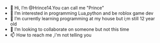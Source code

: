 - 👋 Hi, I’m @Hrince14.You can call me "Prince"
- 👀 I’m interested in programming Lua,python and be roblox game dev
- 🌱 I’m currently learning programming at my house but i;m still 12 year old
- 💞️ I’m looking to collaborate on someone but not this time
- 📫 How to reach me ,i'm not telling you

<!---
Hrince14/Hrince14 is a ✨ special ✨ repository because its `README.md` (this file) appears on your GitHub profile.
You can click the Preview link to take a look at your changes.
--->
